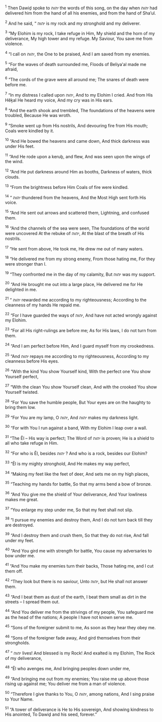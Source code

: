 <sup>1</sup> Then Dawiḏ spoke to יהוה the words of this song, on the day when יהוה had delivered him from the hand of all his enemies, and from the hand of Sha’ul.

<sup>2</sup> And he said, “ יהוה is my rock and my stronghold and my deliverer.

<sup>3</sup> “My Elohim is my rock, I take refuge in Him, My shield and the horn of my deliverance, My high tower and my refuge. My Saviour, You save me from violence.

<sup>4</sup> “I call on יהוה, the One to be praised, And I am saved from my enemies.

<sup>5</sup> “For the waves of death surrounded me, Floods of Beliya‛al made me afraid,

<sup>6</sup> “The cords of the grave were all around me; The snares of death were before me.

<sup>7</sup> “In my distress I called upon יהוה, And to my Elohim I cried. And from His Hĕḵal He heard my voice, And my cry was in His ears.

<sup>8</sup> “And the earth shook and trembled, The foundations of the heavens were troubled, Because He was wroth.

<sup>9</sup> “Smoke went up from His nostrils, And devouring fire from His mouth; Coals were kindled by it.

<sup>10</sup> “And He bowed the heavens and came down, And thick darkness was under His feet.

<sup>11</sup> “And He rode upon a keruḇ, and flew, And was seen upon the wings of the wind.

<sup>12</sup> “And He put darkness around Him as booths, Darkness of waters, thick clouds.

<sup>13</sup> “From the brightness before Him Coals of fire were kindled.

<sup>14</sup> “ יהוה thundered from the heavens, And the Most High sent forth His voice.

<sup>15</sup> “And He sent out arrows and scattered them, Lightning, and confused them.

<sup>16</sup> “And the channels of the sea were seen, The foundations of the world were uncovered At the rebuke of יהוה, At the blast of the breath of His nostrils.

<sup>17</sup> “He sent from above, He took me, He drew me out of many waters.

<sup>18</sup> “He delivered me from my strong enemy, From those hating me, For they were stronger than I.

<sup>19</sup> “They confronted me in the day of my calamity, But יהוה was my support.

<sup>20</sup> “And He brought me out into a large place, He delivered me for He delighted in me.

<sup>21</sup> “ יהוה rewarded me according to my righteousness; According to the cleanness of my hands He repaid me.

<sup>22</sup> “For I have guarded the ways of יהוה, And have not acted wrongly against my Elohim.

<sup>23</sup> “For all His right-rulings are before me; As for His laws, I do not turn from them.

<sup>24</sup> “And I am perfect before Him, And I guard myself from my crookedness.

<sup>25</sup> “And יהוה repays me according to my righteousness, According to my cleanness before His eyes.

<sup>26</sup> “With the kind You show Yourself kind, With the perfect one You show Yourself perfect,

<sup>27</sup> “With the clean You show Yourself clean, And with the crooked You show Yourself twisted.

<sup>28</sup> “For You save the humble people, But Your eyes are on the haughty to bring them low.

<sup>29</sup> “For You are my lamp, O יהוה, And יהוה makes my darkness light.

<sup>30</sup> “For with You I run against a band, With my Elohim I leap over a wall.

<sup>31</sup> “The Ĕl – His way is perfect; The Word of יהוה is proven; He is a shield to all who take refuge in Him.

<sup>32</sup> “For who is Ĕl, besides יהוה ? And who is a rock, besides our Elohim?

<sup>33</sup> “Ĕl is my mighty stronghold, And He makes my way perfect,

<sup>34</sup> “Making my feet like the feet of deer, And sets me on my high places,

<sup>35</sup> “Teaching my hands for battle, So that my arms bend a bow of bronze.

<sup>36</sup> “And You give me the shield of Your deliverance, And Your lowliness makes me great.

<sup>37</sup> “You enlarge my step under me, So that my feet shall not slip.

<sup>38</sup> “I pursue my enemies and destroy them, And I do not turn back till they are destroyed.

<sup>39</sup> “And I destroy them and crush them, So that they do not rise, And fall under my feet.

<sup>40</sup> “And You gird me with strength for battle, You cause my adversaries to bow under me.

<sup>41</sup> “And You make my enemies turn their backs, Those hating me, and I cut them off.

<sup>42</sup> “They look but there is no saviour, Unto יהוה, but He shall not answer them.

<sup>43</sup> “And I beat them as dust of the earth, I beat them small as dirt in the streets – I spread them out.

<sup>44</sup> “And You deliver me from the strivings of my people, You safeguard me as the head of the nations; A people I have not known serve me.

<sup>45</sup> “Sons of the foreigner submit to me, As soon as they hear they obey me.

<sup>46</sup> “Sons of the foreigner fade away, And gird themselves from their strongholds.

<sup>47</sup> “ יהוה lives! And blessed is my Rock! And exalted is my Elohim, The Rock of my deliverance,

<sup>48</sup> “Ĕl who avenges me, And bringing peoples down under me,

<sup>49</sup> “And bringing me out from my enemies; You raise me up above those rising up against me; You deliver me from a man of violence.

<sup>50</sup> “Therefore I give thanks to You, O יהוה, among nations, And I sing praise to Your Name.

<sup>51</sup> “A tower of deliverance is He to His sovereign, And showing kindness to His anointed, To Dawiḏ and his seed, forever.”

